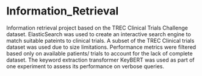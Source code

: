 # Information_Retrieval

Information retrieval project  based on the TREC Clinical Trials Challenge dataset. ElasticSearch was used to create an interactive search engine to match suitable pateints to clinical trials. 
A subset of the TREC Clinical trials dataset was used due to size limitations. Performance metrics were filtered based only on available patients/ trials to account for the lack of complete dataset.
The keyword extraction transformer KeyBERT was used as part of one experiment to assess its performance on verbose queries. 
